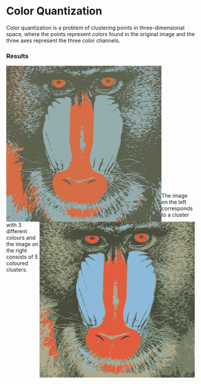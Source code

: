 # Color Quantization
Color quantization is a problem of clustering points in three-dimensional space, where the points represent colors found in the original image and the three axes represent the three color channels.

### Results

<p float="left">
<img src="https://github.com/bharatsesham/Color_Quantization/blob/main/results/task2_baboon_3.jpg" align="left" width="415"/>
<img src="https://github.com/bharatsesham/Color_Quantization/blob/main/results/task2_baboon_5.jpg" align="right" width="415"/>
</p>
<br><br><br><br><br><br><br><br><br>
<br>
<br>
<br>
<br>
<br>
<br>
<br>
<br>
<br>
<br>



<p>The image on the left corresponds to a cluster with 3 different colours and the image on the right consists of 5 coloured clusters.  </p>
